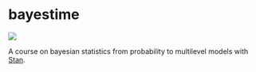 # bayestime

![](https://github.com/prior-knowledge/bayestime/inspiration.jpg)

A course on bayesian statistics from probability to multilevel models with [Stan](https://mc-stan.org/).
